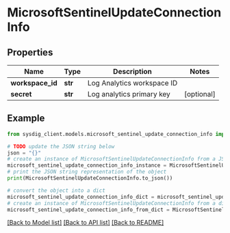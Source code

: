 # MicrosoftSentinelUpdateConnectionInfo


## Properties

Name | Type | Description | Notes
------------ | ------------- | ------------- | -------------
**workspace_id** | **str** | Log Analytics workspace ID | 
**secret** | **str** | Log analytics primary key | [optional] 

## Example

```python
from sysdig_client.models.microsoft_sentinel_update_connection_info import MicrosoftSentinelUpdateConnectionInfo

# TODO update the JSON string below
json = "{}"
# create an instance of MicrosoftSentinelUpdateConnectionInfo from a JSON string
microsoft_sentinel_update_connection_info_instance = MicrosoftSentinelUpdateConnectionInfo.from_json(json)
# print the JSON string representation of the object
print(MicrosoftSentinelUpdateConnectionInfo.to_json())

# convert the object into a dict
microsoft_sentinel_update_connection_info_dict = microsoft_sentinel_update_connection_info_instance.to_dict()
# create an instance of MicrosoftSentinelUpdateConnectionInfo from a dict
microsoft_sentinel_update_connection_info_from_dict = MicrosoftSentinelUpdateConnectionInfo.from_dict(microsoft_sentinel_update_connection_info_dict)
```
[[Back to Model list]](../README.md#documentation-for-models) [[Back to API list]](../README.md#documentation-for-api-endpoints) [[Back to README]](../README.md)


